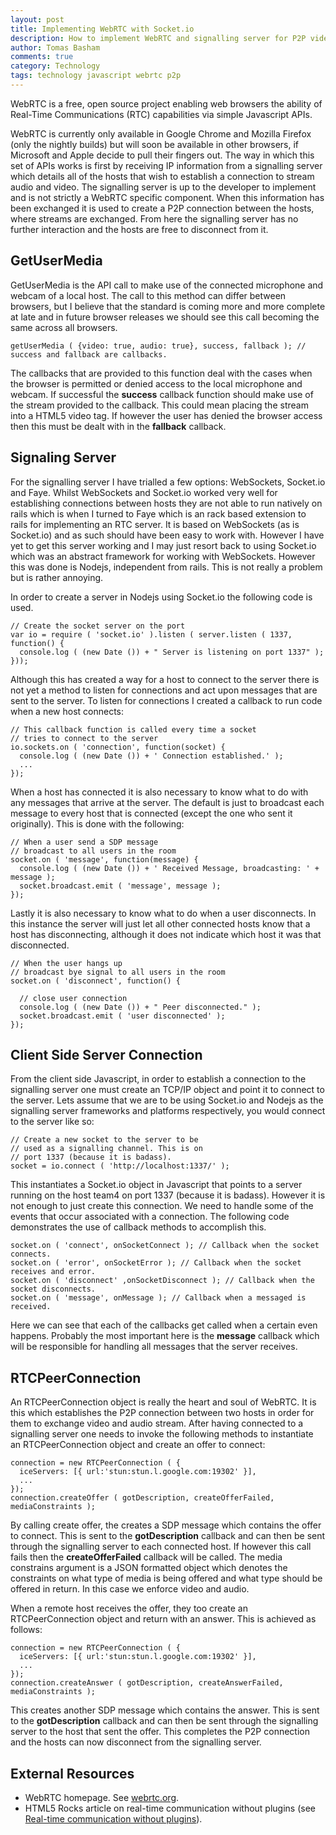 ```yaml
---
layout: post
title: Implementing WebRTC with Socket.io
description: How to implement WebRTC and signalling server for P2P videoconferencing.
author: Tomas Basham
comments: true
category: Technology
tags: technology javascript webrtc p2p
---
```

WebRTC is a free, open source project enabling web browsers the ability of Real-Time Communications (RTC) capabilities via simple Javascript APIs.

WebRTC is currently only available in Google Chrome and Mozilla Firefox (only the nightly builds) but will soon be available in other browsers, if Microsoft and Apple decide to pull their fingers out. The way in which this set of APIs works is first by receiving IP information from a signalling server which details all of the hosts that wish to establish a connection to stream audio and video. The signalling server is up to the developer to implement and is not strictly a WebRTC specific component. When this information has been exchanged it is used to create a P2P connection between the hosts, where streams are exchanged. From here the signalling server has no further interaction and the hosts are free to disconnect from it.

## GetUserMedia

GetUserMedia is the API call to make use of the connected microphone and webcam of a local host. The call to this method can differ between browsers, but I believe that the standard is coming more and more complete at late and in future browser releases we should see this call becoming the same across all browsers.

    getUserMedia ( {video: true, audio: true}, success, fallback ); // success and fallback are callbacks.

The callbacks that are provided to this function deal with the cases when the browser is permitted or denied access to the local microphone and webcam. If successful the **success** callback function should make use of the stream provided to the callback. This could mean placing the stream into a HTML5 video tag. If however the user has denied the browser access then this must be dealt with in the **fallback** callback.

## Signaling Server

For the signalling server I have trialled a few options: WebSockets, Socket.io and Faye. Whilst WebSockets and Socket.io worked very well for establishing connections between hosts they are not able to run natively on rails which is when I turned to Faye which is an rack based extension to rails for implementing an RTC server. It is based on WebSockets (as is Socket.io) and as such should have been easy to work with. However I have yet to get this server working and I may just resort back to using Socket.io which was an abstract framework for working with WebSockets. However this was done is Nodejs, independent from rails. This is not really a problem but is rather annoying.

In order to create a server in Nodejs using Socket.io the following code is used.

    // Create the socket server on the port
    var io = require ( 'socket.io' ).listen ( server.listen ( 1337, function() {
      console.log ( (new Date ()) + " Server is listening on port 1337" );
    }));

Although this has created a way for a host to connect to the server there is not yet a method to listen for connections and act upon messages that are sent to the server. To listen for connections I created a callback to run code when a new host connects:

    // This callback function is called every time a socket
    // tries to connect to the server
    io.sockets.on ( 'connection', function(socket) {
      console.log ( (new Date ()) + ' Connection established.' );
      ...
    });

When a host has connected it is also necessary to know what to do with any messages that arrive at the server. The default is just to broadcast each message to every host that is connected (except the one who sent it originally). This is done with the following:

    // When a user send a SDP message
    // broadcast to all users in the room
    socket.on ( 'message', function(message) {
      console.log ( (new Date ()) + ' Received Message, broadcasting: ' + message );
      socket.broadcast.emit ( 'message', message );
    });

Lastly it is also necessary to know what to do when a user disconnects. In this instance the server will just let all other connected hosts know that a host has disconnecting, although it does not indicate which host it was that disconnected.

    // When the user hangs up
    // broadcast bye signal to all users in the room
    socket.on ( 'disconnect', function() {

      // close user connection
      console.log ( (new Date ()) + " Peer disconnected." );
      socket.broadcast.emit ( 'user disconnected' );
    });

## Client Side Server Connection

From the client side Javascript, in order to establish a connection to the signalling server one must create an TCP/IP object and point it to connect to the server. Lets assume that we are to be using Socket.io and Nodejs as the signalling server frameworks and platforms respectively, you would connect to the server like so:

    // Create a new socket to the server to be
    // used as a signalling channel. This is on
    // port 1337 (because it is badass).
    socket = io.connect ( 'http://localhost:1337/' );

This instantiates a Socket.io object in Javascript that points to a server running on the host team4 on port 1337 (because it is badass). However it is not enough to just create this connection. We need to handle some of the events that occur associated with a connection. The following code demonstrates the use of callback methods to accomplish this.

    socket.on ( 'connect', onSocketConnect ); // Callback when the socket connects.
    socket.on ( 'error', onSocketError ); // Callback when the socket receives and error.
    socket.on ( 'disconnect' ,onSocketDisconnect ); // Callback when the socket disconnects.
    socket.on ( 'message', onMessage ); // Callback when a messaged is received.

Here we can see that each of the callbacks get called when a certain even happens. Probably the most important here is the **message** callback which will be responsible for handling all messages that the server receives.

## RTCPeerConnection

An RTCPeerConnection object is really the heart and soul of WebRTC. It is this which establishes the P2P connection between two hosts in order for them to exchange video and audio stream. After having connected to a signalling server one needs to invoke the following methods to instantiate an RTCPeerConnection object and create an offer to connect:

    connection = new RTCPeerConnection ( {
      iceServers: [{ url:'stun:stun.l.google.com:19302' }],
      ...
    });
    connection.createOffer ( gotDescription, createOfferFailed, mediaConstraints );

By calling create offer, the creates a SDP message which contains the offer to connect. This is sent to the **gotDescription** callback and can then be sent through the signalling server to each connected host. If however this call fails then the **createOfferFailed** callback will be called. The media constrains argument is a JSON formatted object which denotes the constraints on what type of media is being offered and what type should be offered in return. In this case we enforce video and audio.

When a remote host receives the offer, they too create an RTCPeerConnection object and return with an answer. This is achieved as follows:

    connection = new RTCPeerConnection ( {
      iceServers: [{ url:'stun:stun.l.google.com:19302' }],
      ...
    });
    connection.createAnswer ( gotDescription, createAnswerFailed, mediaConstraints );

This creates another SDP message which contains the answer. This is sent to the **gotDescription** callback and can then be sent through the signalling server to the host that sent the offer. This completes the P2P connection and the hosts can now disconnect from the signalling server.

## External Resources

* WebRTC homepage. See [webrtc.org](http://www.webrtc.org/).
* HTML5 Rocks article on real-time communication without plugins (see [Real-time communication without plugins](http://www.html5rocks.com/en/tutorials/webrtc/basics/)).
